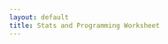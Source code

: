 ```yaml
---
layout: default
title: Stats and Programming Worksheet
---
```


<script type="text/x-mathjax-config">
    MathJax.Hub.Config({
      tex2jax: {
        skipTags: ['script', 'noscript', 'style', 'textarea', 'pre'],
        inlineMath: [['$','$']]
      }
    });
  </script>
  <script src="https://cdn.mathjax.org/mathjax/latest/MathJax.js?config=TeX-AMS-MML_HTMLorMML" type="text/javascript"></script> 

<!-- # Linear Algebra

The ability to rotate a molecule in space is an important aspect in computational chemistry. 
Indeed, tools such as machine learning interatomic potentials are build on the use of what are called rotation matrices. 
A rotation matrix is a linear transformation that describes rotation of a series of vectors, the atomic positions of some atoms. 
The rotation matrix for an anti-clockwise rotation in a two-dimensional *xy*-plane is as follows, 

$$
\mathbf{R} = \begin{bmatrix} \cos{\theta} & -\sin{\theta} \\ \sin{\theta} & \cos{\theta} \end{bmatrix}.
$$

A text file with *x* and *y* coordinates of a water molecule is available for download [here](./water.txt). 
This file looks like that shown below. 

```
# water molecule xy
# x y
0 0
-0.82 -0.48
0.82 -0.48
```

After the first two lines, which are comments describing the file, there are three lines of coordinates. 
The first line is the *x* and *y* positions of the oxygen molecule and then the next lines are the same for the two hydrogen atoms. 
Therefore, if plotted on *x* and *y*-axes, the oxygen atom would sit at the origin, $(0, 0)$, and the hydrogen atoms at $(-0.82, -0.48)$ and $(0.82, -0.48)$. 
The atomic positions of the water molecule can be read using [`np.loadtxt`](https://numpy.org/doc/stable/reference/generated/numpy.loadtxt). 

To visualise the water molecule, the [`visualisation.py`](./visualisation.py) module can be downloaded and imported as a module. 
This module includes the `visualisation.show()` function, to which the atomic positions should be passed. 

Create a Python function that will rotate the water molecule using the rotation matrix defined above. 
Use the `visualisation.show` function to check the rotation has worked correctly. 

# Probabilistic Analysis

The ability to compare model data to experimental data is an essential tool in the prediction of chemical structure. 
If you have some experimental data, the ability to check if the model that you propose to describe the data requires a metric of comparison. 
The *likelihood* is a probabilistic/Baeyesian metric that describes how likely it is that the model describes the observed data. 

Consider the catalytic decomposition of hydrogen peroxide in the presence of excess cerium(III) ion, which follows first-order rate kinetics. 
This means that the concentration of H<sub>2</sub>O<sub>2</sub> decreases exponentially with time $t$, 

$$
[\text{H_2O_2}]_t = [\text{H_2O_2}]_0 \exp(-kt), 
$$

where $k$ is the rate constant for the reaction (our model parameter). 

Experimental data measuring this decomposition can be downloaded [here](./first-order.txt) and read in with [`np.loadtxt`](https://numpy.org/doc/stable/reference/generated/numpy.loadtxt). 
Plotted, the experimental data can be see below. 

<center>
<img src='./h2o2.png' alt="Experimental data showing the exponential decay of H2O2">
</center>

Find the maximum likelihood estimation of the rate constant.
To achieve this, you should first define a multidimensional normal distribution that describes the experimental data and a function for the first order rate equation. 
The optimal rate constant can be found by minimising the negative log-likelihood. 
*Note*: you [should not linearise the above equation](https://doi.org/10.1021/acs.jchemed.3c00466) to find $k$ by linear regression.

# Cluster Analysis

The ability to cluster similar datasets has been extremely useful in the discovery of new materials. 
By forming clusters in some space, distinct forms of some materials may by observed. 

You colleagues has come to you with a database of [experimentally determined features](./clustering.txt) (energy of formation, melting point, and unit cell volume).
They would like to know if their data represents more than one polymorph of the molecule they are interested in. 
If it does, they have potentially discovered a new polymorph. 
They have highlighted that the enthalpy of formation appears to be normally distributed, as shown below. 

<center>
<img src='./enthalpy.png' alt="The normally distributed enthalpy of formation">
</center>

Use *k*-means clustering to cluster the data using 1, 2, and 3 clusters. 
Determine the optimal numbers of clusters and, therefore, help your colleague understand if they have discovered a new polymorph of their molecule. 

# Dimensionality Reduction

Another colleague has colllected significantly [more data](./polymorph.csv) to help the disambiguation of two polymorphs.
This is stored as a .csv file. 
They have also identified the space group of each of the crystals they have collected, but want to understand which of the features have the biggest impact on the resulting space group. 

They have asked you to using a dimensionality reduction technique to find the features that lead to the greatest variance. 
Knowledge of these features will help them to rationally design future materials with desirable properties. 
Your colleague has requested a visualisation, showing how the different space groups can be identified by considering a higher dimension description of the data.  -->

